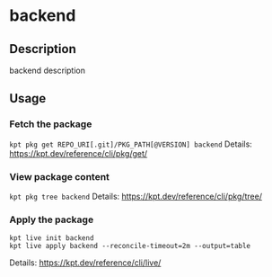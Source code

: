 # backend

## Description
backend description

## Usage

### Fetch the package
`kpt pkg get REPO_URI[.git]/PKG_PATH[@VERSION] backend`
Details: https://kpt.dev/reference/cli/pkg/get/

### View package content
`kpt pkg tree backend`
Details: https://kpt.dev/reference/cli/pkg/tree/

### Apply the package
```
kpt live init backend
kpt live apply backend --reconcile-timeout=2m --output=table
```
Details: https://kpt.dev/reference/cli/live/
